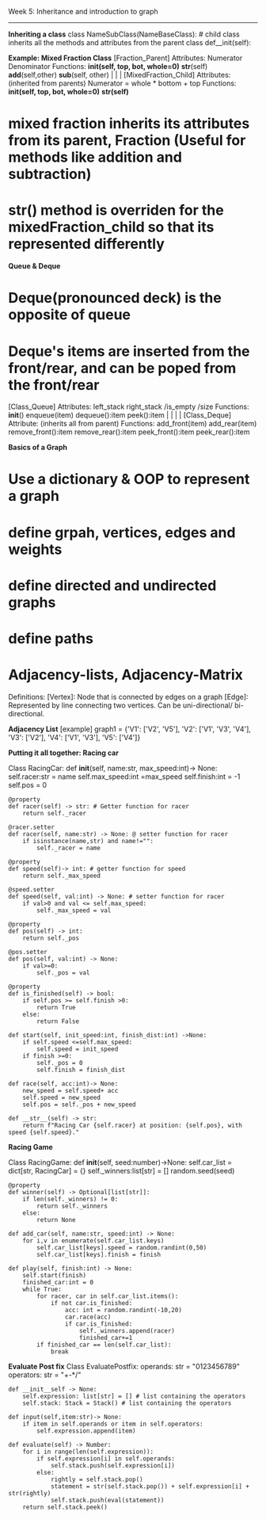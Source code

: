Week 5: Inheritance and introduction to graph
_____________________________________________________________________________
__Inheriting a class__
class NameSubClass(NameBaseClass):
    # child class inherits all the methods and attributes from the parent class
    def__init(self):

__Example: Mixed Fraction Class__
[Fraction_Parent]
Attributes:
    Numerator
    Denominator
Functions:
    __init(self, top, bot, whole=0)__
    __str__(self)
    __add__(self,other)
    __sub__(self, other)
            |
            |
            |
[MixedFraction_Child]
Attributes:
    (inherited from parents)
    Numerator = whole * bottom + top
Functions:
    __init(self, top, bot, whole=0)__
    __str(self)__

# mixed fraction inherits its attributes from its parent, Fraction (Useful for methods like addition and subtraction)

# __str()__ method is overriden for the mixedFraction_child so that its represented differently

__Queue & Deque__

# Deque(pronounced deck) is the opposite of queue
# Deque's items are inserted from the front/rear, and can be poped from the front/rear

[Class_Queue]
Attributes: 
    left_stack
    right_stack
    /is_empty
    /size
Functions:
    __init__()
    enqueue(item)
    dequeue():item
    peek():item
            |
            |
            |
            |
[Class_Deque]
Attribute:
    (inherits all from parent)
Functions:
    add_front(item)
    add_rear(item)
    remove_front():item
    remove_rear():item
    peek_front():item
    peek_rear():item



__Basics of a Graph__
# Use a dictionary & OOP to represent a graph
# define grpah, vertices, edges and weights
# define directed and undirected graphs
# define paths
# Adjacency-lists, Adjacency-Matrix


Definitions:
[Vertex]: Node that is connected by edges on a graph 
[Edge]: Represented by line connecting two vertices. Can be uni-directional/ bi-directional. 

__Adjacency List__
[example]
graph1 = {'V1': ['V2', 'V5'],
          'V2': ['V1', 'V3', 'V4'],
          'V3': ['V2'],
          'V4': ['V1', 'V3'],
          'V5': ['V4']}


__Putting it all together: Racing car__

Class RacingCar:
    def __init__(self, name:str, max_speed:int)-> None:
        self.racer:str = name
        self.max_speed:int =max_speed
        self.finish:int = -1
        self.pos = 0

    @property
    def racer(self) -> str: # Getter function for racer 
        return self._racer
    
    @racer.setter
    def racer(self, name:str) -> None: @ setter function for racer
        if isinstance(name,str) and name!="":
            self._racer = name

    @property
    def speed(self)-> int: # getter function for speed
        return self._max_speed
    
    @speed.setter
    def speed(self, val:int) -> None: # setter function for racer
        if val>0 and val <= self.max_speed:
            self._max_speed = val

    @property
    def pos(self) -> int:
        return self._pos
    
    @pos.setter
    def pos(self, val:int) -> None:
        if val>=0:
            self._pos = val

    @property
    def is_finished(self) -> bool:
        if self.pos >= self.finish >0:
            return True
        else:
            return False

    def start(self, init_speed:int, finish_dist:int) ->None:
        if self.speed <=self.max_speed:
            self.speed = init_speed
        if finish >=0:
            self._pos = 0
            self.finish = finish_dist
    
    def race(self, acc:int)-> None:
        new_speed = self.speed+ acc
        self.speed = new_speed
        self.pos = self._pos + new_speed
    
    def __str__(self) -> str:
        return f"Racing Car {self.racer} at position: {self.pos}, with speed {self.speed}."


__Racing Game__

Class RacingGame:
    def __init__(self, seed:number)->None:
        self.car_list = dict[str,  RacingCar] = {}
        self._winners:list[str] = []
        random.seed(seed)

    @property
    def winner(self) -> Optional[list[str]]:
        if len(self._winners) != 0:
            return self._winners
        else:
            return None
    
    def add_car(self, name:str, speed:int) -> None:
        for i,v in enumerate(self.car_list.keys)
            self.car_list[keys].speed = random.randint(0,50)
            self.car_list[keys].finish = finish

    def play(self, finish:int) -> None:
        self.start(finish)
        finished_car:int = 0
        while True: 
            for racer, car in self.car_list.items():
                if not car.is_finished:
                    acc: int = random.randint(-10,20)
                    car.race(acc)
                    if car.is_finished:
                        self._winners.append(racer)
                        finished_car+=1
            if finished_car == len(self.car_list):
                break


__Evaluate Post fix__
Class EvaluatePostfix:
    operands: str = "0123456789"
    operators: str = "+-*/"

    def __init__self -> None:
        self.expression: list[str] = [] # list containing the operators
        self.stack: Stack = Stack() # list containing the operators

    def input(self,item:str)-> None:
        if item in self.operands or item in self.operators:
            self.expression.append(item)

    def evaluate(self) -> Number:
        for i in range(len(self.expression)):
            if self.expression[i] in self.operands:
                self.stack.push(self.expression[i])
            else:
                rightly = self.stack.pop()
                statement = str(self.stack.pop()) + self.expression[i] + str(rightly)
                self.stack.push(eval(statement))
        return self.stack.peek()



    